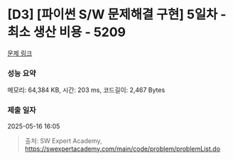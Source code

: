 # [D3] [파이썬 S/W 문제해결 구현] 5일차 - 최소 생산 비용 - 5209 

[문제 링크](https://swexpertacademy.com/main/code/problem/problemDetail.do?contestProbId=AWT-ZxiKcyIDFAVT) 

### 성능 요약

메모리: 64,384 KB, 시간: 203 ms, 코드길이: 2,467 Bytes

### 제출 일자

2025-05-16 16:05



> 출처: SW Expert Academy, https://swexpertacademy.com/main/code/problem/problemList.do